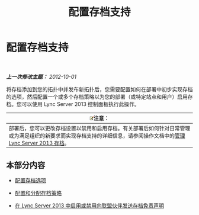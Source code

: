 ﻿---
title: 配置存档支持
TOCTitle: 配置存档支持
ms:assetid: 579283fe-909c-46f2-a0c9-52ca1e7d63d8
ms:mtpsurl: https://technet.microsoft.com/zh-cn/library/JJ204905(v=OCS.15)
ms:contentKeyID: 49312915
ms.date: 05/19/2016
mtps_version: v=OCS.15
ms.translationtype: HT
---

# 配置存档支持

 

_**上一次修改主题：** 2012-10-01_

将存档添加到您的拓扑中并发布新拓扑后，您需要配置如何在部署中初步实现存档的选项，然后配置一个或多个存档策略以为您的部署（或特定站点和用户）启用存档。您可以使用 Lync Server 2013 控制面板执行此操作。

<table>
<thead>
<tr class="header">
<th><img src="images/Dn783119.note(OCS.15).gif" title="note" alt="note" />注意：</th>
</tr>
</thead>
<tbody>
<tr class="odd">
<td>部署后，您可以更改存档设置以禁用和启用存档。有关部署后如何针对日常管理或为满足组织的新要求而实现存档支持的详细信息，请参阅操作文档中的<a href="lync-server-2013-managing-archiving.md">管理 Lync Server 2013 存档</a>。</td>
</tr>
</tbody>
</table>


## 本部分内容

  - [配置存档选项](lync-server-2013-configuring-archiving-options.md)

  - [配置和分配存档策略](lync-server-2013-configuring-and-assigning-archiving-policies.md)

  - [在 Lync Server 2013 中启用或禁用向联盟伙伴发送存档免责声明](lync-server-2013-enable-or-disable-sending-an-archiving-disclaimer-to-federated-partners.md)

